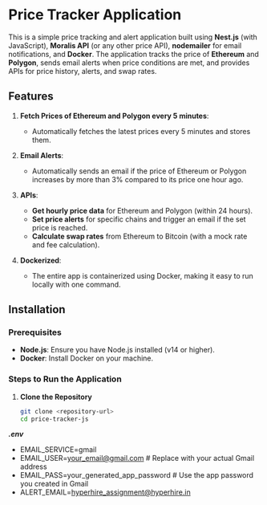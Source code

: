 # Price Tracker Application

This is a simple price tracking and alert application built using **Nest.js** (with JavaScript), **Moralis API** (or any other price API), **nodemailer** for email notifications, and **Docker**. The application tracks the price of **Ethereum** and **Polygon**, sends email alerts when price conditions are met, and provides APIs for price history, alerts, and swap rates.

## Features

1. **Fetch Prices of Ethereum and Polygon every 5 minutes**: 
   - Automatically fetches the latest prices every 5 minutes and stores them.
   
2. **Email Alerts**:
   - Automatically sends an email if the price of Ethereum or Polygon increases by more than 3% compared to its price one hour ago.
   
3. **APIs**:
   - **Get hourly price data** for Ethereum and Polygon (within 24 hours).
   - **Set price alerts** for specific chains and trigger an email if the set price is reached.
   - **Calculate swap rates** from Ethereum to Bitcoin (with a mock rate and fee calculation).

4. **Dockerized**:
   - The entire app is containerized using Docker, making it easy to run locally with one command.

## Installation

### Prerequisites

- **Node.js**: Ensure you have Node.js installed (v14 or higher).
- **Docker**: Install Docker on your machine.

### Steps to Run the Application

1. **Clone the Repository**

   ```bash
   git clone <repository-url>
   cd price-tracker-js


***.env***

- EMAIL_SERVICE=gmail
- EMAIL_USER=your_email@gmail.com        # Replace with your actual Gmail address
- EMAIL_PASS=your_generated_app_password # Use the app password you created in Gmail
- ALERT_EMAIL=hyperhire_assignment@hyperhire.in
